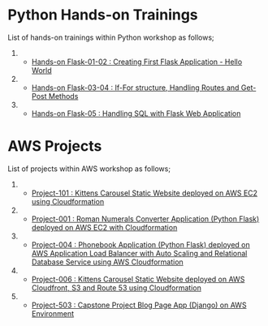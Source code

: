 # Python Hands-on Trainings

List of hands-on trainings within Python workshop as follows;

1. - [Hands-on Flask-01-02 : Creating First Flask Application - Hello World](./flask-01-02-hello-world-app-Jinja-Template/README.md)

2. - [Hands-on Flask-03-04 : If-For structure, Handling Routes and Get-Post Methods](./flask-03-04-If-Handling-Routes-and-Get-Post-Methods/README.md)

3. - [Hands-on Flask-05 : Handling SQL with Flask Web Application](./flask-05-Handling-SQL-with-Flask-Web-Application/README.md)


# AWS Projects

List of projects within AWS workshop as follows;

1. - [Project-101 : Kittens Carousel Static Website deployed on AWS EC2 using Cloudformation](./Project-101-kittens-carousel-static-website-ec2/README.md)
 
2. - [Project-001 : Roman Numerals Converter Application (Python Flask) deployed on AWS EC2 with Cloudformation](./Project-001-Roman-Numerals-Converter/README.md)

3. - [Project-004 : Phonebook Application (Python Flask) deployed on AWS Application Load Balancer with Auto Scaling and Relational Database Service using AWS Cloudformation](./Project-004-Phonebook-Application/README.md)

4. - [Project-006 : Kittens Carousel Static Website deployed on AWS Cloudfront, S3 and Route 53 using Cloudformation](./Project-006-kittens-carousel-static-web-s3-cf/README.md)

5. - [Project-503 : Capstone Project Blog Page App (Django) on AWS Environment](./Project-503-Capstone-Project-Blog-Page-App-(Django)-on-AWS-Environment/README.md)






